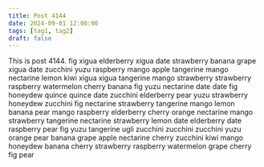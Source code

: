 ```yaml
---
title: Post 4144
date: 2024-09-01 12:00:00
tags: [tag1, tag2]
draft: false
---
```

This is post 4144.
fig
xigua
elderberry
xigua
date
strawberry
banana
grape
xigua
date
zucchini
yuzu
raspberry
mango
apple
tangerine
mango
nectarine
lemon
kiwi
xigua
xigua
tangerine
mango
strawberry
strawberry
raspberry
watermelon
cherry
banana
fig
yuzu
nectarine
date
date
fig
honeydew
quince
quince
date
zucchini
elderberry
pear
yuzu
strawberry
honeydew
zucchini
fig
nectarine
strawberry
tangerine
mango
lemon
banana
pear
mango
raspberry
elderberry
cherry
orange
nectarine
mango
strawberry
tangerine
nectarine
strawberry
lemon
date
elderberry
date
raspberry
pear
fig
yuzu
tangerine
ugli
zucchini
zucchini
zucchini
yuzu
orange
pear
banana
grape
apple
nectarine
cherry
zucchini
kiwi
mango
honeydew
banana
cherry
strawberry
raspberry
watermelon
grape
cherry
fig
pear
